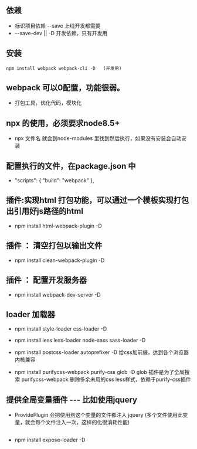 ## 依赖
- 标识项目依赖 --save 上线开发都需要
-  --save-dev    ||   -D  开发依赖，只有开发用 

## 安装
```
npm install webpack webpack-cli -D   (开发用)

 ```

 ## webpack 可以0配置，功能很弱。
- 打包工具，优化代码，模块化

## npx 的使用，必须要求node8.5+
- npx 文件名     就会到node-modules 里找到然后执行，如果没有安装会自动安装

## 配置执行的文件，在package.json 中
-   "scripts": {
         "build": "webpack"
    },


## 插件:实现html 打包功能，可以通过一个模板实现打包出引用好js路径的html
- npm install html-webpack-plugin -D

## 插件 ： 清空打包以输出文件

- npm install clean-webpack-plugin -D

## 插件 ： 配置开发服务器

- npm install webpack-dev-server -D

## loader 加载器

- npm install style-loader css-loader -D
- npm install less less-loader node-sass sass-loader -D


- npm install postcss-loader autoprefixer -D   给css加前缀，达到各个浏览器内核兼容

- npm install purifycss-webpack purify-css glob -D    glob 插件是为了全局搜索   purifycss-webpack 删除多余未用的css less样式，依赖于purify-css插件


## 提供全局变量插件 --- 比如使用jquery
- ProvidePlugin 会把使用到这个变量的文件都注入 jquery (多个文件使用此变量，就会每个文件注入一次，这样的化很消耗性能)

##
- npm install expose-loader -D